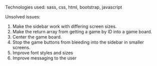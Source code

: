 Technologies used: sass, css, html, bootstrap, javascript

Unsolved issues:
  1. Make the sidebar work with differing screen sizes.
  2. Make the return array from getting a game by ID into a game board.
  3. Center the game board.
  4. Stop the game buttons from bleeding into the sidebar in smaller screens.
  5. Improve font styles and sizes
  6. Improve messaging to the user
